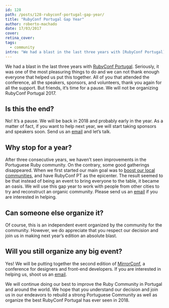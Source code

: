 ```yaml
---
id: 128
path: /posts/128-rubyconf-portugal-gap-year/
title: "RubyConf Portugal Gap Year"
author: roberto-machado
date: 17/03/2017
cover: 
retina_cover: 
tags:
  - community
intro: "We had a blast in the last three years with [RubyConf Portugal](http://rubyconf.pt/). Seriously, it was one of the most pleasuring things to do and we can not thank enough everyone that helped us put this together. All of you that attended the conference, all the speakers, sponsors, and volunteers, thank you again for all the support. But friends, it’s time for a pause.  We will not be organizing RubyConf Portugal 2017."
---
```


We had a blast in the last three years with [RubyConf Portugal](http://rubyconf.pt/). Seriously, it was one of the most pleasuring things to do and we can not thank enough everyone that helped us put this together. All of you that attended the conference, all the speakers, sponsors, and volunteers, thank you again for all the support. But friends, it’s time for a pause.  We will not be organizing RubyConf Portugal 2017.

## Is this the end?
No! It’s a pause. We will be back in 2018 and probably early in the year. As a matter of fact, if you want to help next year, we will start taking sponsors and speakers soon. Send us an [email] and let’s talk.

## Why stop for a year?
After three consecutive years, we haven’t seen improvements in the Portuguese Ruby community. On the contrary, some good gatherings disappeared. When we first started our main goal was to [boost our local communities](https://subvisual.co/community/), and have RubyConf PT as the epicenter. The result seemed to be that instead of being an event to bring everyone to the table, it became an oasis. We will use this gap year to work with people from other cities to try and reconstruct an organic community. Please send us an [email] if you are interested in helping.  

## Can someone else organize it?
Of course, this is an independent event organized by the community for the community. However, we do appreciate that you respect our decision and join us in making next year’s edition an absolute blast. 

## Will you still organize any big event?
Yes! We will be putting together the second edition of [MirrorConf], a conference for designers and front-end developers. If you are interested in helping us, shoot us an [email].

We will continue doing our best to improve the Ruby Community in Portugal and around the world. We hope that you understand our decision and join us in our endeavors to rebuild a strong Portuguese Community as well as organize the best RubyConf Portugal has ever seen in 2018.

[MirrorConf]: http://mirrorconf.com
[email]: mailto:contact@subvisual.co
